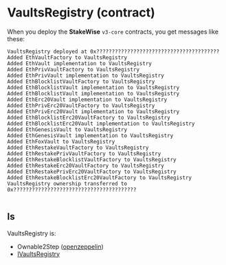 # VaultsRegistry (contract)

When you deploy the **StakeWise** `v3-core` contracts, you get messages like these:

```
VaultsRegistry deployed at 0x????????????????????????????????????????
Added EthVaultFactory to VaultsRegistry
Added EthVault implementation to VaultsRegistry
Added EthPrivVaultFactory to VaultsRegistry
Added EthPrivVault implementation to VaultsRegistry
Added EthBlocklistVaultFactory to VaultsRegistry
Added EthBlocklistVault implementation to VaultsRegistry
Added EthBlocklistVault implementation to VaultsRegistry
Added EthErc20Vault implementation to VaultsRegistry
Added EthPrivErc20VaultFactory to VaultsRegistry
Added EthPrivErc20Vault implementation to VaultsRegistry
Added EthBlocklistErc20VaultFactory to VaultsRegistry
Added EthBlocklistErc20Vault implementation to VaultsRegistry
Added EthGenesisVault to VaultsRegistry
Added EthGenesisVault implementation to VaultsRegistry
Added EthFoxVault to VaultsRegistry
Added EthRestakeVaultFactory to VaultsRegistry
Added EthRestakePrivVaultFactory to VaultsRegistry
Added EthRestakeBlocklistVaultFactory to VaultsRegistry
Added EthRestakeErc20VaultFactory to VaultsRegistry
Added EthRestakePrivErc20VaultFactory to VaultsRegistry
Added EthRestakeBlocklistErc20VaultFactory to VaultsRegistry
VaultsRegistry ownership transferred to 0x????????????????????????????????????????
                                                                                                   
```

## Is

VaultsRegistry is:

* Ownable2Step ([openzeppelin](https://github.com/OpenZeppelin/openzeppelin-contracts/blob/master/contracts/access/Ownable2Step.sol))
* [IVaultsRegistry](../../contracts/interfaces/IVaultsRegistry.sol.md)
